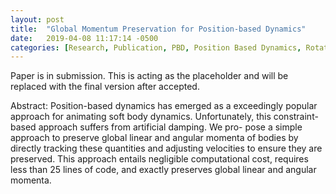```yaml
---
layout: post
title:  "Global Momentum Preservation for Position-based Dynamics"
date:   2019-04-08 11:17:14 -0500
categories: [Research, Publication, PBD, Position Based Dynamics, Rotation]
---
```

Paper is in submission. This is acting as the placeholder and will be replaced with the final version after accepted.

Abstract: Position-based dynamics has emerged as a exceedingly popular approach for animating soft body dynamics. Unfortunately, this constraint-based approach suffers from artificial damping. We pro- pose a simple approach to preserve global linear and angular momenta of bodies by directly tracking these quantities and adjusting velocities to ensure they are preserved. This approach entails negligible computational cost, requires less than 25 lines of code, and exactly preserves global linear and angular momenta.
